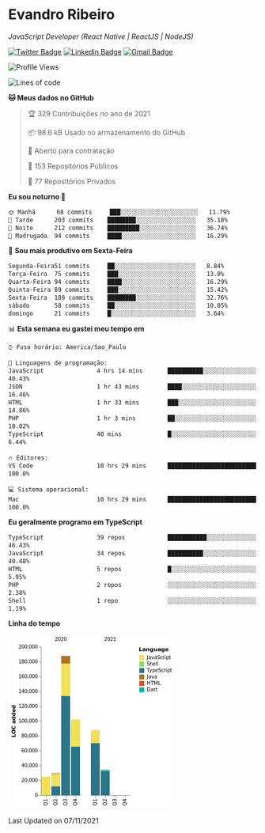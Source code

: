 # Evandro **Ribeiro**

*JavaScript Developer (React Native | ReactJS | NodeJS)*

[![Twitter Badge](https://img.shields.io/badge/-@ribeiroevandro-201B2D?style=flat-square&labelColor=201B2D&logo=twitter&logoColor=white&link=https://twitter.com/ribeiroevandro)](https://twitter.com/ribeiroevandro) 
[![Linkedin Badge](https://img.shields.io/badge/-Evandro%20Ribeiro-201B2D?style=flat-square&logo=Linkedin&logoColor=white&link=https://www.linkedin.com/in/ribeiroevandro)](https://www.linkedin.com/in/ribeiroevandro) 
[![Gmail Badge](https://img.shields.io/badge/-oi@ribeiroevandro.com.br-201B2D?style=flat-square&logo=Gmail&logoColor=white&link=mailto:oi@ribeiroevandro.com.br)](mailto:oi@ribeiroevandro.com.br)


<!--START_SECTION:waka-->
![Profile Views](http://img.shields.io/badge/Visualizac%C3%B5es%20do%20perfil-4-blue)

![Lines of code](https://img.shields.io/badge/Desde%20o%20Hello%20World%20eu%20escrevi-466053%20linhas%20de%20c%C3%B3digo-blue)

**🐱 Meus dados no GitHub** 

> 🏆 329 Contribuições no ano de 2021
 > 
> 📦 98.6 kB Usado no armazenamento do GitHub 
 > 
> 💼 Aberto para contratação
 > 
> 📜 153 Repositórios Públicos 
 > 
> 🔑 77 Repositórios Privados  
 > 
**Eu sou noturno 🦉** 

```text
🌞 Manhã      68 commits     ███░░░░░░░░░░░░░░░░░░░░░░   11.79% 
🌆 Tarde      203 commits    ████████░░░░░░░░░░░░░░░░░   35.18% 
🌃 Noite      212 commits    █████████░░░░░░░░░░░░░░░░   36.74% 
🌙 Madrugada  94 commits     ████░░░░░░░░░░░░░░░░░░░░░   16.29%

```
📅 **Sou mais produtivo em Sexta-Feira** 

```text
Segunda-Feira51 commits     ██░░░░░░░░░░░░░░░░░░░░░░░   8.84% 
Terça-Feira  75 commits     ███░░░░░░░░░░░░░░░░░░░░░░   13.0% 
Quarta-Feira 94 commits     ████░░░░░░░░░░░░░░░░░░░░░   16.29% 
Quinta-Feira 89 commits     ███░░░░░░░░░░░░░░░░░░░░░░   15.42% 
Sexta-Feira  189 commits    ████████░░░░░░░░░░░░░░░░░   32.76% 
sábado       58 commits     ██░░░░░░░░░░░░░░░░░░░░░░░   10.05% 
domingo      21 commits     █░░░░░░░░░░░░░░░░░░░░░░░░   3.64%

```


📊 **Esta semana eu gastei meu tempo em** 

```text
⌚︎ Fuso horário: America/Sao_Paulo

💬 Linguagens de programação: 
JavaScript               4 hrs 14 mins       ██████████░░░░░░░░░░░░░░░   40.43% 
JSON                     1 hr 43 mins        ████░░░░░░░░░░░░░░░░░░░░░   16.46% 
HTML                     1 hr 33 mins        ███░░░░░░░░░░░░░░░░░░░░░░   14.86% 
PHP                      1 hr 3 mins         ██░░░░░░░░░░░░░░░░░░░░░░░   10.02% 
TypeScript               40 mins             █░░░░░░░░░░░░░░░░░░░░░░░░   6.44%

🔥 Editores: 
VS Code                  10 hrs 29 mins      █████████████████████████   100.0%

💻 Sistema operacional: 
Mac                      10 hrs 29 mins      █████████████████████████   100.0%

```

**Eu geralmente programo em TypeScript** 

```text
TypeScript               39 repos            ███████████░░░░░░░░░░░░░░   46.43% 
JavaScript               34 repos            ██████████░░░░░░░░░░░░░░░   40.48% 
HTML                     5 repos             █░░░░░░░░░░░░░░░░░░░░░░░░   5.95% 
PHP                      2 repos             ░░░░░░░░░░░░░░░░░░░░░░░░░   2.38% 
Shell                    1 repo              ░░░░░░░░░░░░░░░░░░░░░░░░░   1.19%

```


**Linha do tempo**

![Chart not found](https://raw.githubusercontent.com/ribeiroevandro/ribeiroevandro/master/charts/bar_graph.png) 


 Last Updated on 07/11/2021
<!--END_SECTION:waka-->
